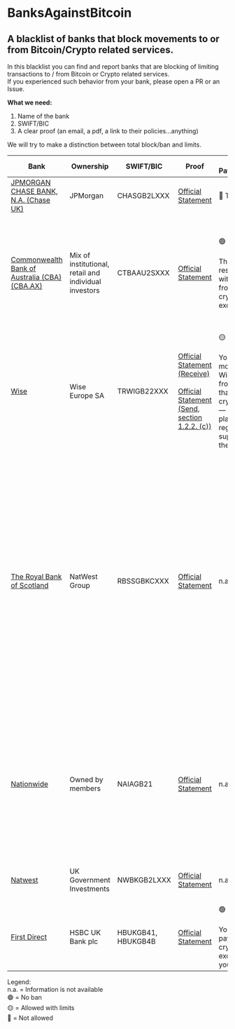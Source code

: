 # BanksAgainstBitcoin
## A blacklist of banks that block movements to or from Bitcoin/Crypto related services. ##

In this blacklist you can find and report banks that are blocking of limiting transactions to / from Bitcoin or Crypto related services.
<br>If you experienced such behavior from your bank, please open a PR or an Issue.

**What we need:**
1. Name of the bank
2. SWIFT/BIC
3. A clear proof (an email, a pdf, a link to their policies...anything)

We will try to make a distinction between total block/ban and limits.

Bank | Ownership | SWIFT/BIC | Proof | Receiving Payments Limits | Sending Payments Limits |
 ------------ | ------------- | ------- | ------- | ------- | -------
[JPMORGAN CHASE BANK, N.A. (Chase UK)](https://www.chase.co.uk/gb/en/) | JPMorgan | CHASGB2LXXX | [Official Statement](https://www.chase.co.uk/gb/en/support/crypto/) | :red_circle: TOTAL BAN | :red_circle: TOTAL BAN |
[Commonwealth Bank of Australia (CBA) (CBA.AX)](https://www.commbank.com.au/) | Mix of institutional, retail and individual investors |  CTBAAU2SXXX  | [Official Statement](https://www.commbank.com.au/support/security/cryptocurrency-payments.html) | :green_circle: NO BAN <br><br>They do not restrict withdrawals from cryptocurrency exchanges | They limit the amount you can pay to certain accounts or merchants associated with cryptocurrency exchanges, to no more than $10,000 in total from all of your accounts each calendar month. |
[Wise](https://wise.com/) | Wise Europe SA | TRWIGB22XXX | [Official Statement (Receive)](https://wise.com/help/articles/2932118/incompatible-accounts-and-payments) <br><br>[Official Statement (Send, section 1.2.2. (c))](https://wise.com/gb/legal/acceptable-use-policy-eea) | :yellow_circle: PARTIAL BAN <br><br>You can receive money to your Wise account from a platform that deals with cryptocurrencies — as long as the platform is regulated and/or supervised in the EU or UK | :red_circle: TOTAL BAN
[The Royal Bank of Scotland](https://www.rbs.co.uk/) | NatWest Group | RBSSGBKCXXX | [Official Statement](https://www.supportcentre-rbs.co.uk/Searchable/1693188662/Payments-Cryptocurrency.htm) | n.a. | :yellow_circle: BANK TRANSFER, DEBIT CARD<br>:red_circle: CREDIT CARD<br><br> They block or limit online banking and mobile app Faster Payments and Debit Card transactions made to these exchanges to £1k a day and £5k in any 30-day period. <br>RBS also blocks the use of their Credit and Charge Cards to purchase cryptocurrency. The above steps apply to Personal, Business and Commercial customers. |
[Nationwide](https://www.nationwide.co.uk) | Owned by members | NAIAGB21 | [Official Statement](https://www.nationwide.co.uk/help/fraud-and-security/cryptocurrency-payment-restrictions/?et_cid=26323083&et_rid=170684709) | n.a. | :yellow_circle: BANK TRANSFER, DEBIT CARD<br>:red_circle: CREDIT CARD<br><br> Debit card purchases limited to £5,000 a day, or £100 a day if you have a FlexOne account. You can no longer use your credit card to purchase cryptocurrencies. |
[Natwest](https://www.natwestgroup.com) | UK Government Investments | NWBKGB2LXXX | [Official Statement](https://www.natwestgroup.com/news-and-insights/news-room/press-releases/financial-capability-and-learning/2023/mar/natwest-limits-crypto-payments.html) | n.a. | £1000 daily and £5000 30-day-limit imposed on cryptocurrency exchanges. |
[First Direct](https://www.firstdirect.com) | HSBC UK Bank plc | HBUKGB41, HBUKGB4B | [Official Statement](https://www.firstdirect.com/help/bank-accounts/payments-and-transfers/cryptocurrency/) | :green_circle: NO BAN<br><br>You can receive payments from cryptocurrency exchanges into your account. | £2,500 for a single payment and a total payment limit of £10,000 in any rolling 30-day period. |



Legend:
<br>n.a. = Information is not available<br>
:green_circle: = No ban<br>
:yellow_circle: = Allowed with limits<br>
:red_circle: = Not allowed<br>
